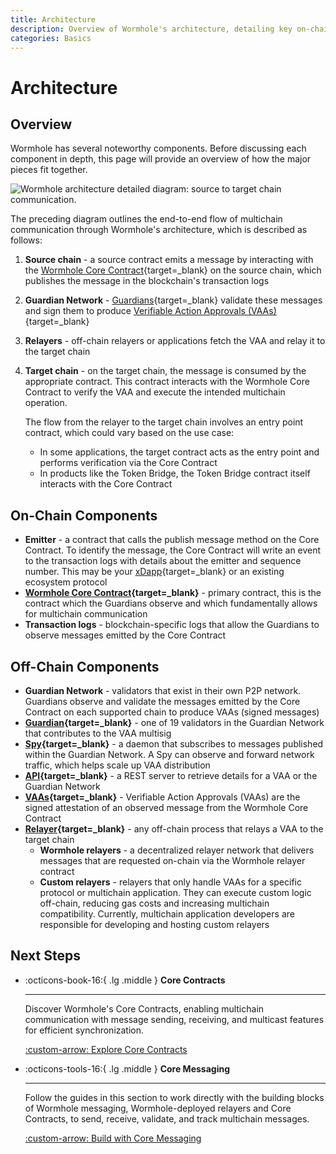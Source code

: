 ```yaml
---
title: Architecture
description: Overview of Wormhole's architecture, detailing key on-chain and off-chain components like the Core Contract, Guardian Network, and relayers.
categories: Basics
---
```


# Architecture

## Overview

Wormhole has several noteworthy components. Before discussing each component in depth, this page will provide an overview of how the major pieces fit together.

![Wormhole architecture detailed diagram: source to target chain communication.](/docs/images/protocol/architecture/architecture-1.webp)

The preceding diagram outlines the end-to-end flow of multichain communication through Wormhole's architecture, which is described as follows:

1. **Source chain** - a source contract emits a message by interacting with the [Wormhole Core Contract](/docs/protocol/infrastructure/core-contracts/){target=\_blank} on the source chain, which publishes the message in the blockchain's transaction logs
2. **Guardian Network** - [Guardians](/docs/protocol/infrastructure/guardians/){target=\_blank} validate these messages and sign them to produce [Verifiable Action Approvals (VAAs)](/docs/protocol/infrastructure/vaas/){target=\_blank}
3. **Relayers** - off-chain relayers or applications fetch the VAA and relay it to the target chain
4. **Target chain** - on the target chain, the message is consumed by the appropriate contract. This contract interacts with the Wormhole Core Contract to verify the VAA and execute the intended multichain operation. 

    The flow from the relayer to the target chain involves an entry point contract, which could vary based on the use case:

    - In some applications, the target contract acts as the entry point and performs verification via the Core Contract
    - In products like the Token Bridge, the Token Bridge contract itself interacts with the Core Contract

## On-Chain Components

- **Emitter** - a contract that calls the publish message method on the Core Contract. To identify the message, the Core Contract will write an event to the transaction logs with details about the emitter and sequence number. This may be your [xDapp](/docs/learn/glossary/#xdapp){target=\_blank} or an existing ecosystem protocol
- **[Wormhole Core Contract](/docs/protocol/infrastructure/core-contracts/){target=\_blank}** - primary contract, this is the contract which the Guardians observe and which fundamentally allows for multichain communication
- **Transaction logs** - blockchain-specific logs that allow the Guardians to observe messages emitted by the Core Contract

## Off-Chain Components

- **Guardian Network** - validators that exist in their own P2P network. Guardians observe and validate the messages emitted by the Core Contract on each supported chain to produce VAAs (signed messages)
- **[Guardian](/docs/protocol/infrastructure/guardians/){target=\_blank}** - one of 19 validators in the Guardian Network that contributes to the VAA multisig
- **[Spy](/docs/protocol/infrastructure/spy/){target=\_blank}** - a daemon that subscribes to messages published within the Guardian Network. A Spy can observe and forward network traffic, which helps scale up VAA distribution
- **[API](https://docs.wormholescan.io/){target=\_blank}** - a REST server to retrieve details for a VAA or the Guardian Network
- **[VAAs](/docs/protocol/infrastructure/vaas/){target=\_blank}** - Verifiable Action Approvals (VAAs) are the signed attestation of an observed message from the Wormhole Core Contract
- **[Relayer](/docs/protocol/infrastructure/relayer/){target=\_blank}** - any off-chain process that relays a VAA to the target chain
    - **Wormhole relayers** - a decentralized relayer network that delivers messages that are requested on-chain via the Wormhole relayer contract
    - **Custom relayers** - relayers that only handle VAAs for a specific protocol or multichain application. They can execute custom logic off-chain, reducing gas costs and increasing multichain compatibility. Currently, multichain application developers are responsible for developing and hosting custom relayers

## Next Steps

<div class="grid cards" markdown>

-   :octicons-book-16:{ .lg .middle } **Core Contracts**

    ---

    Discover Wormhole's Core Contracts, enabling multichain communication with message sending, receiving, and multicast features for efficient synchronization.

    [:custom-arrow: Explore Core Contracts](/docs/protocol/infrastructure/core-contracts/)

-   :octicons-tools-16:{ .lg .middle } **Core Messaging**

    ---

    Follow the guides in this section to work directly with the building blocks of Wormhole messaging, Wormhole-deployed relayers and Core Contracts, to send, receive, validate, and track multichain messages.

    [:custom-arrow: Build with Core Messaging](/docs/products/messaging/guides/wormhole-relayers/)

</div>
